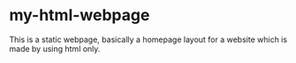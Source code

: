# my-html-webpage
This is a static webpage, basically a homepage layout for a website which is made by using html only.

